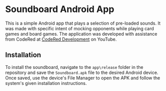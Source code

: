 # Soundboard Android App

This is a simple Android app that plays a selection of pre-loaded sounds. It was made with specific intent of mocking opponents while playing card games and board games. 
The application was developed with assistance from CodeRed at [CodeRed Development](youtube.com/channel/UC2fXwNJZGkEsN_7Q2tg-n-A) on YouTube. 




## Installation
To install the soundboard, navigate to the `app\release` folder in the repository and save the `Soundboard.apk` file to the desired Android device. Once saved, use the device's File Manager to open the APK and follow the system's given installation instructions. 
